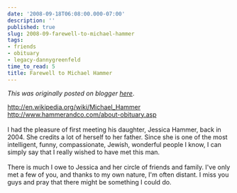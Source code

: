 ```yaml
---
date: '2008-09-18T06:08:00.000-07:00'
description: ''
published: true
slug: 2008-09-farewell-to-michael-hammer
tags:
- friends
- obituary
- legacy-dannygreenfeld
time_to_read: 5
title: Farewell to Michael Hammer
---
```


*This was originally posted on blogger [here](https://dannygreenfeld.blogspot.com/2008/09/farewell-to-michael-hammer.html)*.

<a href="http://en.wikipedia.org/wiki/Michael_Hammer">http://en.wikipedia.org/wiki/Michael_Hammer</a><br /><a href="http://www.hammerandco.com/about-obituary.asp">http://www.hammerandco.com/about-obituary.asp</a><br /><br />I had the pleasure of first meeting his daughter, Jessica Hammer, back in 2004.  She credits a lot of herself to her father.  Since she is one of the most intelligent, funny, compassionate, Jewish, wonderful people I know, I can simply say that I really wished to have met this man.<br /><br />There is much I owe to Jessica and her circle of friends and family.  I've only met a few of you, and thanks to my own nature, I'm often distant.  I miss you guys and pray that there might be something I could do.